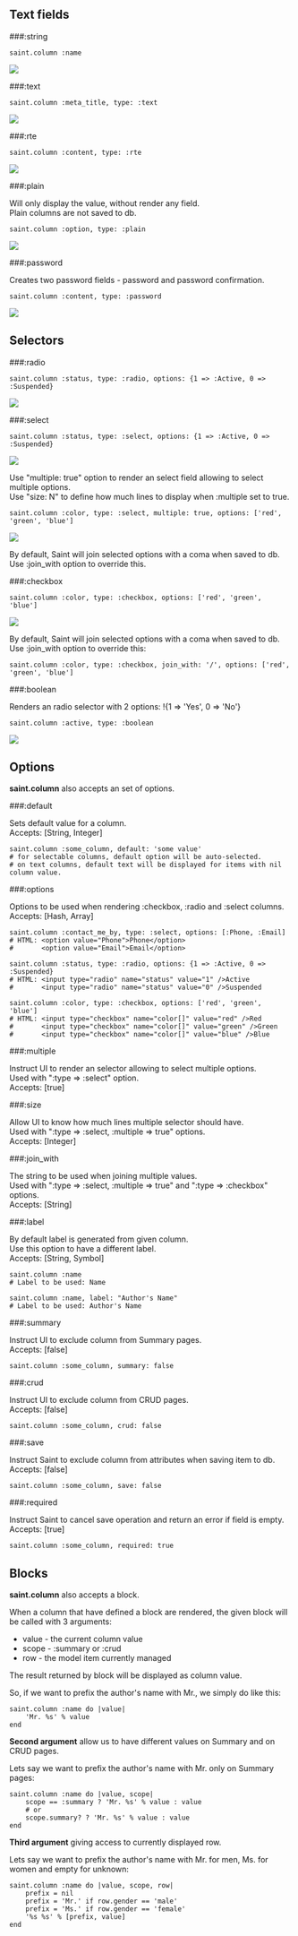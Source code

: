 Text fields
---

###:string

    saint.column :name

<div class="tutorial-example_picture-container">
<img src="http://saintrb.org/tutorial/columns/page-name.png" />
</div>

###:text

    saint.column :meta_title, type: :text

<div class="tutorial-example_picture-container">
<img src="http://saintrb.org/tutorial/columns/page-meta_title.png" />
</div>

###:rte

    saint.column :content, type: :rte

<div class="tutorial-example_picture-container">
<img src="http://saintrb.org/tutorial/columns/page-rte.png" />
</div>

###:plain

Will only display the value, without render any field.<br/>
Plain columns are not saved to db.

    saint.column :option, type: :plain

<div class="tutorial-example_picture-container">
<img src="http://saintrb.org/tutorial/columns/plain.png" />
</div>

###:password

Creates two password fields - password and password confirmation.

    saint.column :content, type: :password

<div class="tutorial-example_picture-container">
<img src="http://saintrb.org/tutorial/columns/password.png" />
</div>

Selectors
---

###:radio

    saint.column :status, type: :radio, options: {1 => :Active, 0 => :Suspended}

<div class="tutorial-example_picture-container">
<img src="http://saintrb.org/tutorial/columns/radio.png" />
</div>

###:select

    saint.column :status, type: :select, options: {1 => :Active, 0 => :Suspended}

<div class="tutorial-example_picture-container">
<img src="http://saintrb.org/tutorial/columns/select.png" />
</div>

Use "multiple: true" option to render an select field allowing to select multiple options.<br/>
Use "size: N" to define how much lines to display when :multiple set to true.

    saint.column :color, type: :select, multiple: true, options: ['red', 'green', 'blue']

<div class="tutorial-example_picture-container">
<img src="http://saintrb.org/tutorial/columns/select-multiple.png" />
</div>

By default, Saint will join selected options with a coma when saved to db.<br/>
Use :join_with option to override this.


###:checkbox

    saint.column :color, type: :checkbox, options: ['red', 'green', 'blue']

<div class="tutorial-example_picture-container">
<img src="http://saintrb.org/tutorial/columns/checkbox.png" />
</div>

By default, Saint will join selected options with a coma when saved to db.<br/>
Use :join_with option to override this:

    saint.column :color, type: :checkbox, join_with: '/', options: ['red', 'green', 'blue']

###:boolean

Renders an radio selector with 2 options: !{1 => 'Yes', 0 => 'No'}

    saint.column :active, type: :boolean

<div class="tutorial-example_picture-container">
<img src="http://saintrb.org/tutorial/columns/boolean.png" />
</div>

Options
---

**saint.column** also accepts an set of options.

###:default

Sets default value for a column.<br/>
Accepts: [String, Integer]

    saint.column :some_column, default: 'some value'
    # for selectable columns, default option will be auto-selected.
    # on text columns, default text will be displayed for items with nil column value.

###:options

Options to be used when rendering :checkbox, :radio and :select columns.<br/>
Accepts: [Hash, Array]

    saint.column :contact_me_by, type: :select, options: [:Phone, :Email]
    # HTML: <option value="Phone">Phone</option>
    #       <option value="Email">Email</option>

    saint.column :status, type: :radio, options: {1 => :Active, 0 => :Suspended}
    # HTML: <input type="radio" name="status" value="1" />Active
    #       <input type="radio" name="status" value="0" />Suspended
    
    saint.column :color, type: :checkbox, options: ['red', 'green', 'blue']
    # HTML: <input type="checkbox" name="color[]" value="red" />Red
    #       <input type="checkbox" name="color[]" value="green" />Green
    #       <input type="checkbox" name="color[]" value="blue" />Blue

###:multiple

Instruct UI to render an selector allowing to select multiple options.<br/>
Used with ":type => :select" option.<br/>
Accepts: [true]

###:size

Allow UI to know how much lines multiple selector should have.<br/>
Used with ":type => :select, :multiple => true" options.<br/>
Accepts: [Integer]

###:join_with

The string to be used when joining multiple values.<br/>
Used with ":type => :select, :multiple => true" and ":type => :checkbox" options.<br/>
Accepts: [String]

###:label

By default label is generated from given column.<br/>
Use this option to have a different label.<br/>
Accepts: [String, Symbol]

    saint.column :name
    # Label to be used: Name

    saint.column :name, label: "Author's Name"
    # Label to be used: Author's Name

###:summary

Instruct UI to exclude column from Summary pages.<br/>
Accepts: [false]

    saint.column :some_column, summary: false

###:crud

Instruct UI to exclude column from CRUD pages.<br/>
Accepts: [false]

    saint.column :some_column, crud: false

###:save

Instruct Saint to exclude column from attributes when saving item to db.<br/>
Accepts: [false]

    saint.column :some_column, save: false

###:required

Instruct Saint to cancel save operation and return an error if field is empty.<br/>
Accepts: [true]

    saint.column :some_column, required: true


Blocks
---

**saint.column** also accepts a block.

When a column that have defined a block are rendered,
the given block will be called with 3 arguments:

*   value - the current column value
*   scope - :summary or :crud
*   row - the model item currently managed

The result returned by block will be displayed as column value.

So, if we want to prefix the author's name with Mr., we simply do like this:

    saint.column :name do |value|
        'Mr. %s' % value
    end

**Second argument** allow us to have different values on Summary and on CRUD pages.

Lets say we want to prefix the author's name with Mr. only on Summary pages:

    saint.column :name do |value, scope|
        scope == :summary ? 'Mr. %s' % value : value
        # or
        scope.summary? ? 'Mr. %s' % value : value
    end

**Third argument** giving access to currently displayed row.

Lets say we want to prefix the author's name with Mr. for men,  Ms. for women and empty for unknown:

    saint.column :name do |value, scope, row|
        prefix = nil
        prefix = 'Mr.' if row.gender == 'male'
        prefix = 'Ms.' if row.gender == 'female'
        '%s %s' % [prefix, value]
    end
